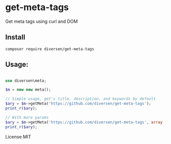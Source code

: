 # get-meta-tags

Get meta tags using curl and DOM

## Install

    composer require diversen/get-meta-tags

## Usage: 

~~~php

use diversen\meta;

$m = new new meta();

// Simple usage, get's title, description, and keywords by default
$ary = $m->getMeta('https://github.com/diversen/get-meta-tags');
print_r($ary);

// With more params
$ary = $m->getMeta('https://github.com/diversen/get-meta-tags', array ('description' ,'keywords', $timeout = 10);
print_r($ary);
~~~

License MIT